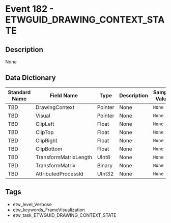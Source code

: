 # Event 182 - ETWGUID_DRAWING_CONTEXT_STATE

## Description
None

## Data Dictionary
|Standard Name|Field Name|Type|Description|Sample Value|
|---|---|---|---|---|
|TBD|DrawingContext|Pointer|None|`None`|
|TBD|Visual|Pointer|None|`None`|
|TBD|ClipLeft|Float|None|`None`|
|TBD|ClipTop|Float|None|`None`|
|TBD|ClipRight|Float|None|`None`|
|TBD|ClipBottom|Float|None|`None`|
|TBD|TransformMatrixLength|UInt8|None|`None`|
|TBD|TransformMatrix|Binary|None|`None`|
|TBD|AttributedProcessId|UInt32|None|`None`|

## Tags
* etw_level_Verbose
* etw_keywords_FrameVisualization
* etw_task_ETWGUID_DRAWING_CONTEXT_STATE